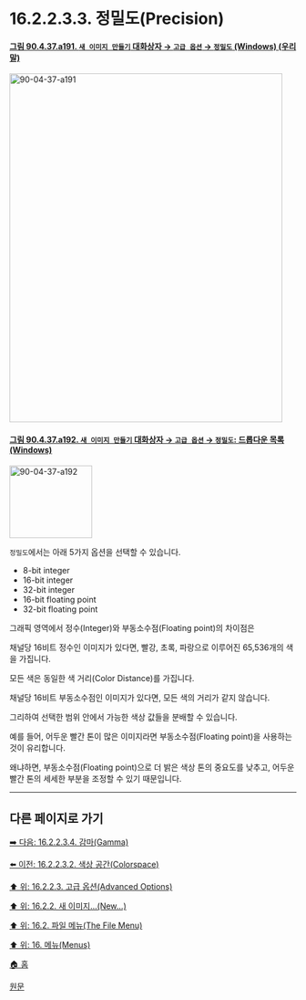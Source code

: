 # 16.2.2.3.3. 정밀도(Precision)

<a id="90-04-37-a191"></a>

#### [그림 90.4.37.a191. `새 이미지 만들기` 대화상자 → `고급 옵션` → `정밀도` (Windows) (우리말)](./90-04-0037-create_a_new_image.md#90-04-37-a191)
<img width="479" height="611" alt="90-04-37-a191" src="https://github.com/user-attachments/assets/c2029e66-76d2-4fb7-b835-270a4df5604a" />

<a id="90-04-37-a192"></a>

#### [그림 90.4.37.a192. `새 이미지 만들기` 대화상자 → `고급 옵션` → `정밀도`: 드롭다운 목록 (Windows)](./90-04-0037-create_a_new_image.md#90-04-37-a192)
<img width="145" height="127" alt="90-04-37-a192" src="https://github.com/user-attachments/assets/ffd53fca-d1a3-4170-b0d2-f305b933e5d5" />

`정밀도`에서는 아래 5가지 옵션을 선택할 수 있습니다.

- 8-bit integer
- 16-bit integer
- 32-bit integer
- 16-bit floating point
- 32-bit floating point

그래픽 영역에서 정수(Integer)와 부동소수점(Floating point)의 차이점은 

채널당 16비트 정수인 이미지가 있다면, 빨강, 초록, 파랑으로 이루어진 65,536개의 색을 가집니다.

모든 색은 동일한 색 거리(Color Distance)를 가집니다.

채널당 16비트 부동소수점인 이미지가 있다면, 모든 색의 거리가 같지 않습니다.

그리하여 선택한 범위 안에서 가능한 색상 값들을 분배할 수 있습니다.

예를 들어, 어두운 빨간 톤이 많은 이미지라면 부동소수점(Floating point)을 사용하는 것이 유리합니다.

왜냐하면, 부동소수점(Floating point)으로 더 밝은 색상 톤의 중요도를 낮추고, 어두운 빨간 톤의 세세한 부분을 조정할 수 있기 때문입니다.

***

## 다른 페이지로 가기

[➡️ 다음: 16.2.2.3.4. 감마(Gamma)](./16-02-02-03-04-gamma.md)

[⬅️ 이전: 16.2.2.3.2. 색상 공간(Colorspace)](./16-02-02-03-02-colorspace.md)

[⬆️ 위: 16.2.2.3. 고급 옵션(Advanced Options)](./16-02-02-03-00-advanced_options.md)

[⬆️ 위: 16.2.2. 새 이미지...(New...)](./16-02-02-00-new.md)

[⬆️ 위: 16.2. 파일 메뉴(The File Menu)](./16-02-00-the-file-menu.md)

[⬆️ 위: 16. 메뉴(Menus)](./16-00-menus.md)

[🏠 홈](./00-home.md)

[원문](https://docs.gimp.org/2.10/ko/gimp-file-new.html#idm22657)